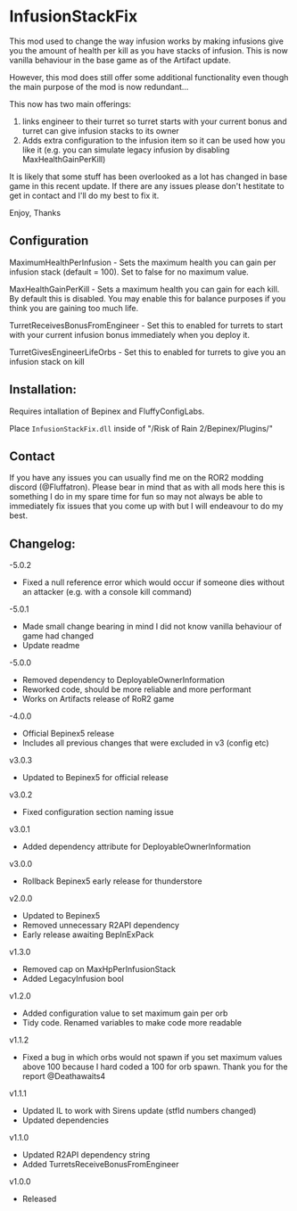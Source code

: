 # InfusionStackFix

This mod used to change the way infusion works by making infusions give you the amount of health per kill as you have stacks of infusion. This is now vanilla behaviour in the base game as of the Artifact update.

However, this mod does still offer some additional functionality even though the main purpose of the mod is now redundant...

This now has two main offerings:
1) links engineer to their turret so turret starts with your current bonus and turret can give infusion stacks to its owner
2) Adds extra configuration to the infusion item so it can be used how you like it (e.g. you can simulate legacy infusion by disabling MaxHealthGainPerKill)

It is likely that some stuff has been overlooked as a lot has changed in base game in this recent update. If there are any issues please don't hestitate to get in contact and I'll do my best to fix it.

Enjoy,
Thanks

## Configuration

MaximumHealthPerInfusion - Sets the maximum health you can gain per infusion stack (default = 100). Set to false for no maximum value.

MaxHealthGainPerKill - Sets a maximum health you can gain for each kill. By default this is disabled. You may enable this for balance purposes if you think you are gaining too much life.

TurretReceivesBonusFromEngineer - Set this to enabled for turrets to start with your current infusion bonus immediately when you deploy it.

TurretGivesEngineerLifeOrbs - Set this to enabled for turrets to give you an infusion stack on kill

## Installation:

Requires intallation of Bepinex and FluffyConfigLabs. 

Place `InfusionStackFix.dll` inside of "/Risk of Rain 2/Bepinex/Plugins/"

## Contact

If you have any issues you can usually find me on the ROR2 modding discord (@Fluffatron). Please bear in mind that as with all mods here this is something I do in my spare time for fun so may not always be able to immediately fix issues that you come up with but I will endeavour to do my best. 

## Changelog:

-5.0.2
- Fixed a null reference error which would occur if someone dies without an attacker (e.g. with a console kill command)

-5.0.1
- Made small change bearing in mind I did not know vanilla behaviour of game had changed
- Update readme

-5.0.0
- Removed dependency to DeployableOwnerInformation
- Reworked code, should be more reliable and more performant
- Works on Artifacts release of RoR2 game

-4.0.0
- Official Bepinex5 release
- Includes all previous changes that were excluded in v3 (config etc)

v3.0.3
- Updated to Bepinex5 for official release

v3.0.2
- Fixed configuration section naming issue

v3.0.1
- Added dependency attribute for DeployableOwnerInformation

v3.0.0
- Rollback Bepinex5 early release for thunderstore

v2.0.0
- Updated to Bepinex5
- Removed unnecessary R2API dependency
- Early release awaiting BepInExPack

v1.3.0
- Removed cap on MaxHpPerInfusionStack
- Added LegacyInfusion bool

v1.2.0
- Added configuration value to set maximum gain per orb
- Tidy code. Renamed variables to make code more readable

v1.1.2
- Fixed a bug in which orbs would not spawn if you set maximum values above 100 because I hard coded a 100 for orb spawn. Thank you for the report @Deathawaits4

v1.1.1
- Updated IL to work with Sirens update (stfld numbers changed)
- Updated dependencies

v1.1.0
- Updated R2API dependency string
- Added TurretsReceiveBonusFromEngineer

v1.0.0
- Released
